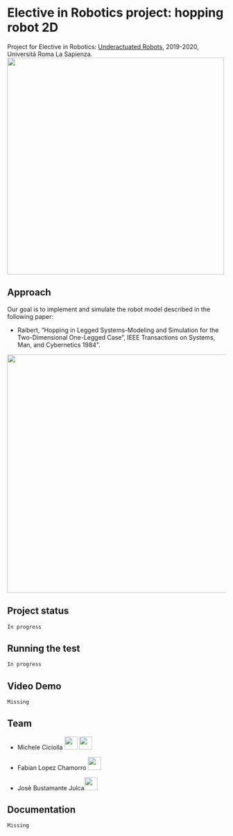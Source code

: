 # Elective in Robotics project: hopping robot 2D

Project for Elective in Robotics: [Underactuated Robots](https://www.diag.uniroma1.it/~oriolo/ur/), 2019-2020, Università Roma La Sapienza.
<a href="https://www.dis.uniroma1.it/"><img src="http://www.dis.uniroma1.it/sites/default/files/marchio%20logo%20eng%20jpg.jpg" width="500"></a>

## Approach
Our goal is to implement and simulate the robot model described in the following paper:
* Raibert, “Hopping in Legged Systems-Modeling and Simulation for the Two-Dimensional One-Legged Case”, IEEE Transactions on Systems, Man, and Cybernetics 1984".

<a href="https://www.dis.uniroma1.it/"><img src="https://www.botmag.com/wp-content/uploads/2016/11/hopping01.jpg" width="550"></a>

## Project status
```bash
In progress
```

## Running the test

```bash
In progress
```

## Video Demo
```bash
Missing
```

## Team
* Michele Ciciolla <a href="https://github.com/micheleciciolla"><img src="https://upload.wikimedia.org/wikipedia/commons/thumb/9/91/Octicons-mark-github.svg/1024px-Octicons-mark-github.svg.png" width="30"></a>
<a href="https://www.linkedin.com/in/micheleciciolla/"><img src="https://www.tecnomagazine.it/tech/wp-content/uploads/2013/05/linkedin-aggiungere-immagini.png" width="30"></a>

*  Fabian Lopez Chamorro <a href="https://github.com/fabianlopezch"><img src="https://upload.wikimedia.org/wikipedia/commons/thumb/9/91/Octicons-mark-github.svg/1024px-Octicons-mark-github.svg.png" width="30"></a>


*  Josè Bustamante Julca<a href="https://github.com/"><img src="https://upload.wikimedia.org/wikipedia/commons/thumb/9/91/Octicons-mark-github.svg/1024px-Octicons-mark-github.svg.png" width="30"></a>


## Documentation
```bash
Missing
```
